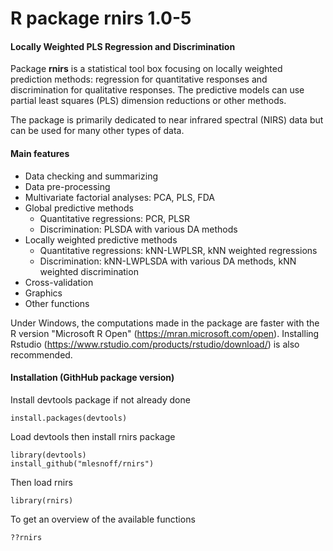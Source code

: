 # R package rnirs 1.0-5  
#### Locally Weighted PLS Regression and Discrimination

Package **rnirs** is a statistical tool box focusing on locally weighted prediction methods: regression for quantitative responses and discrimination for qualitative responses. The predictive models can use partial least squares (PLS) dimension reductions or other methods.

The package is primarily dedicated to near infrared spectral (NIRS) data but can be used for many other types of data.

#### Main features

* Data checking and summarizing
* Data pre-processing
* Multivariate factorial analyses: PCA, PLS, FDA
* Global predictive methods
    - Quantitative regressions: PCR, PLSR
    - Discrimination: PLSDA with various DA methods
* Locally weighted predictive methods
    - Quantitative regressions: kNN-LWPLSR, kNN weighted regressions
    - Discrimination: kNN-LWPLSDA with various DA methods, kNN weighted discrimination
* Cross-validation
* Graphics
* Other functions

Under Windows, the computations made in the package are faster with the R version "Microsoft R Open" (https://mran.microsoft.com/open). Installing Rstudio (https://www.rstudio.com/products/rstudio/download/) is also recommended.


#### Installation (GithHub package version)

Install devtools package if not already done

```{r}
install.packages(devtools)
```
Load devtools then install rnirs package

```{r}
library(devtools)
install_github("mlesnoff/rnirs")
```
Then load rnirs

```{r}
library(rnirs)
```

To get an overview of the available functions

```{r}
??rnirs
```






